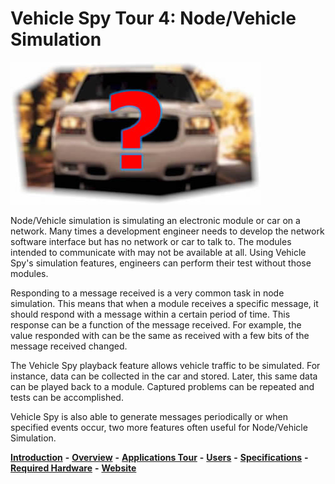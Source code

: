 # Vehicle Spy Tour 4: Node/Vehicle Simulation

![](../../../.gitbook/assets/spyTour4NodeSim.jpg)

Node/Vehicle simulation is simulating an electronic module or car on a network. Many times a development engineer needs to develop the network software interface but has no network or car to talk to. The modules intended to communicate with may not be available at all. Using Vehicle Spy's simulation features, engineers can perform their test without those modules.

Responding to a message received is a very common task in node simulation. This means that when a module receives a specific message, it should respond with a message within a certain period of time. This response can be a function of the message received. For example, the value responded with can be the same as received with a few bits of the message received changed.

The Vehicle Spy playback feature allows vehicle traffic to be simulated. For instance, data can be collected in the car and stored. Later, this same data can be played back to a module. Captured problems can be repeated and tests can be accomplished.

Vehicle Spy is also able to generate messages periodically or when specified events occur, two more features often useful for Node/Vehicle Simulation.

[**Introduction**](../../) **-** [**Overview**](../) **-** [**Applications Tour**](vehicle-spy-tour-1-bus-monitor.md) **-** [**Users**](../../other-vehicle-spy-users.md) **-** [**Specifications**](../../vehicle-spy-specifications.md) **-** [**Required Hardware**](../../vehicle-spy-required-hardware-pc-system-requirements.md) **-** [**Website**](https://intrepidcs.com/products/software/vehicle-spy/vspy-float/)
